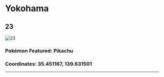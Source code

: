 # Yokohama
## 23
![23](https://local.pokemon.jp/img/p/manhole/dd60987af1dda49a37486a2cbcb4d407_l.png "23")
### Pokémon Featured: Pikachu
### Coordinates: 35.451167, 139.631501
---